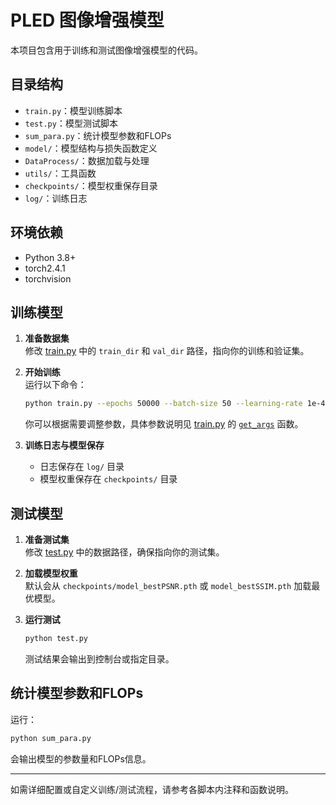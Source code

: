 # PLED 图像增强模型

本项目包含用于训练和测试图像增强模型的代码。

## 目录结构

- `train.py`：模型训练脚本
- `test.py`：模型测试脚本
- `sum_para.py`：统计模型参数和FLOPs
- `model/`：模型结构与损失函数定义
- `DataProcess/`：数据加载与处理
- `utils/`：工具函数
- `checkpoints/`：模型权重保存目录
- `log/`：训练日志

## 环境依赖

- Python 3.8+
- torch2.4.1 
- torchvision

## 训练模型

1. **准备数据集**  
   修改 [train.py](train.py) 中的 `train_dir` 和 `val_dir` 路径，指向你的训练和验证集。

2. **开始训练**  
   运行以下命令：

   ```sh
   python train.py --epochs 50000 --batch-size 50 --learning-rate 1e-4
   ```

   你可以根据需要调整参数，具体参数说明见 [train.py](train.py) 的 [`get_args`](d:/Common/Decetion/fuwu/PLED/train.py) 函数。

3. **训练日志与模型保存**  
   - 日志保存在 `log/` 目录
   - 模型权重保存在 `checkpoints/` 目录

## 测试模型

1. **准备测试集**  
   修改 [test.py](test.py) 中的数据路径，确保指向你的测试集。

2. **加载模型权重**  
   默认会从 `checkpoints/model_bestPSNR.pth` 或 `model_bestSSIM.pth` 加载最优模型。

3. **运行测试**  
   ```sh
   python test.py
   ```

   测试结果会输出到控制台或指定目录。

## 统计模型参数和FLOPs

运行：

```sh
python sum_para.py
```

会输出模型的参数量和FLOPs信息。

---

如需详细配置或自定义训练/测试流程，请参考各脚本内注释和函数说明。